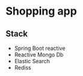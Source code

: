 <h1>Shopping app </h1>

<h2>Stack</h2>
 <ul>
  <li>Spring Boot reactive</li>
  <li>Reactive Mongo Db</li>
  <li>Elastic Search</li>
  <li>Rediss</li>
</ul> 
